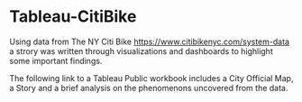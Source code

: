 # Tableau-CitiBike

Using data from The NY Citi Bike https://www.citibikenyc.com/system-data a strory was written through visualizations and dashboards to highlight some important findings.

The following link to a Tableau Public workbook includes a City Official Map, a Story and a brief analysis on the phenomenons uncovered from the data.
